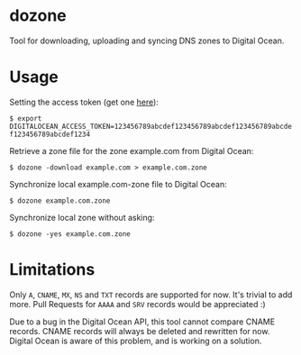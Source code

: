 # dozone
Tool for downloading, uploading and syncing DNS zones to Digital Ocean.

# Usage

Setting the access token (get one [here](https://cloud.digitalocean.com/settings/api/tokens)):

`$ export DIGITALOCEAN_ACCESS_TOKEN=123456789abcdef123456789abcdef123456789abcdef123456789abcdef1234`

Retrieve a zone file for the zone example.com from Digital Ocean:

`$ dozone -download example.com > example.com.zone`

Synchronize local example.com-zone file to Digital Ocean:

`$ dozone example.com.zone`

Synchronize local zone without asking:

`$ dozone -yes example.com.zone`

# Limitations

Only `A`, `CNAME`, `MX`, `NS` and `TXT` records are supported for now. It's trivial to add more. Pull Requests for `AAAA` and `SRV` records would be appreciated :)

Due to a bug in the Digital Ocean API, this tool cannot compare CNAME records. CNAME records will always be deleted and rewritten for now. Digital Ocean is aware of this problem, and is working on a solution.
